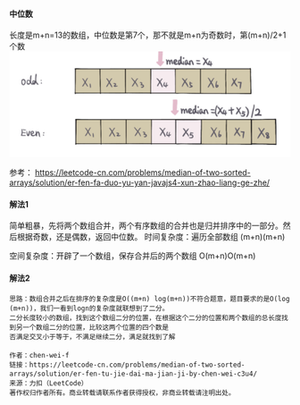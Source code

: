 
#### 中位数
长度是m+n=13的数组，中位数是第7个，那不就是m+n为奇数时，第(m+n)/2+1个数
![](./图1中位数.png)

参考：
https://leetcode-cn.com/problems/median-of-two-sorted-arrays/solution/er-fen-fa-duo-yu-yan-javajs4-xun-zhao-liang-ge-zhe/
#### 解法1
简单粗暴，先将两个数组合并，两个有序数组的合并也是归并排序中的一部分。然后根据奇数，还是偶数，返回中位数。
时间复杂度：遍历全部数组 (m+n)(m+n)

空间复杂度：开辟了一个数组，保存合并后的两个数组 O(m+n)O(m+n)

#### 解法2
```
思路：数组合并之后在排序的复杂度是O((m+n) log(m+n))不符合题意，题目要求的是O(log (m+n))，我们一看到logn的复杂度就联想到了二分。
二分长度较小的数组，找到这个数组二分的位置，在根据这个二分的位置和两个数组的总长度找到另一个数组二分的位置，比较这两个位置的四个数是
否满足交叉小于等于，不满足继续二分，满足就找到了解

作者：chen-wei-f
链接：https://leetcode-cn.com/problems/median-of-two-sorted-arrays/solution/er-fen-tu-jie-dai-ma-jian-ji-by-chen-wei-c3u4/
来源：力扣（LeetCode）
著作权归作者所有。商业转载请联系作者获得授权，非商业转载请注明出处。
```